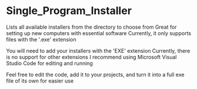 # Single_Program_Installer
Lists all available installers from the directory to choose from
Great for setting up new computers with essential software
Currently, it only supports files with the '.exe' extension

You will need to add your installers with the 'EXE' extension
Currently, there is no support for other extensions
I recommend using Microsoft Visual Studio Code for editing and running

Feel free to edit the code, add it to your projects, and turn it into a full exe file of its own for easier use
